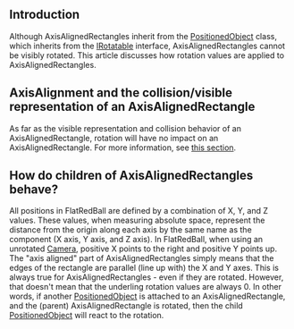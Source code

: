 ## Introduction

Although AxisAlignedRectangles inherit from the [PositionedObject](/frb/docs/index.php?title=FlatRedBall.PositionedObject "FlatRedBall.PositionedObject") class, which inherits from the [IRotatable](/frb/docs/index.php?title=FlatRedBall.Math.IRotatable "FlatRedBall.Math.IRotatable") interface, AxisAlignedRectangles cannot be visibly rotated. This article discusses how rotation values are applied to AxisAlignedRectangles.

## AxisAlignment and the collision/visible representation of an AxisAlignedRectangle

As far as the visible representation and collision behavior of an AxisAlignedRectangle, rotation will have no impact on an AxisAlignedRectangle. For more information, see [this section](/frb/docs/index.php?title=FlatRedBall.Math.Geometry.AxisAlignedRectangle#What_does_.22axis_aligned.22_mean.3F "FlatRedBall.Math.Geometry.AxisAlignedRectangle").

## How do children of AxisAlignedRectangles behave?

All positions in FlatRedBall are defined by a combination of X, Y, and Z values. These values, when measuring absolute space, represent the distance from the origin along each axis by the same name as the component (X axis, Y axis, and Z axis). In FlatRedBall, when using an unrotated [Camera](/frb/docs/index.php?title=FlatRedBall.Camera "FlatRedBall.Camera"), positive X points to the right and positive Y points up. The "axis aligned" part of AxisAlignedRectangles simply means that the edges of the rectangle are parallel (line up with) the X and Y axes. This is always true for AxisAlignedRectangles - even if they are rotated. However, that doesn't mean that the underling rotation values are always 0. In other words, if another [PositionedObject](/frb/docs/index.php?title=FlatRedBall.PositionedObject "FlatRedBall.PositionedObject") is attached to an AxisAlignedRectangle, and the (parent) AxisAlignedRectangle is rotated, then the child [PositionedObject](/frb/docs/index.php?title=FlatRedBall.PositionedObject "FlatRedBall.PositionedObject") will react to the rotation.
